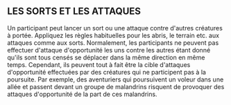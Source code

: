 ## LES SORTS ET LES ATTAQUES

Un participant peut lancer un sort ou une attaque contre
d'autres créatures à portée. Appliquez les règles habituelles
pour les abris, le terrain etc. aux attaques comme aux sorts.
Normalement, les participants ne peuvent pas effectuer
d'attaque d'opportunité les uns contre les autres étant donné
qu'ils sont tous censés se déplacer dans la même direction en
même temps. Cependant, ils peuvent tout à fait être la cible
d'attaques d'opportunité effectuées par des créatures qui ne
participent pas à la poursuite. Par exemple, des aventuriers
qui poursuivent un voleur dans une allée et passent devant
un groupe de malandrins risquent de provoquer des attaques
d'opportunité de la part de ces malandrins.